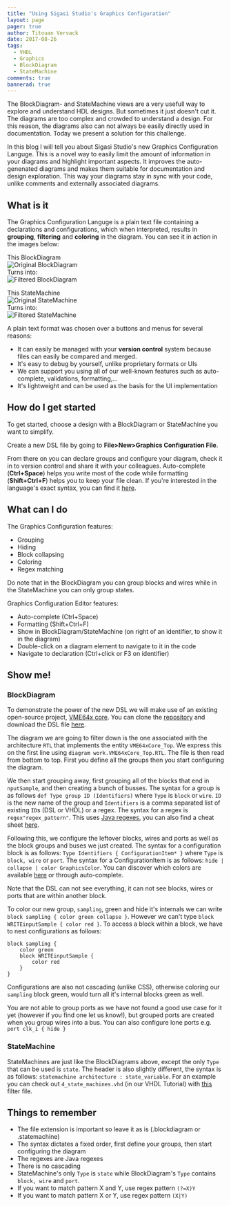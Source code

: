 ```yaml
---
title: "Using Sigasi Studio's Graphics Configuration"
layout: page
pager: true
author: Titouan Vervack
date: 2017-08-26
tags: 
  - VHDL
  - Graphics
  - BlockDiagram
  - StateMachine
comments: true
bannerad: true
---
```


The BlockDiagram- and StateMachine views are a very usefull way to explore and understand HDL designs. But sometimes it just doesn't cut it.
The diagrams are too complex and crowded to understand a design.
For this reason, the diagrams also can not always be easily directly used in documentation.
Today we present a solution for this challenge.

In this blog I will tell you about Sigasi Studio's new Graphics Configuration Languge.
This is a novel way to easily limit the amount of information in your diagrams and highlight important aspects.
It improves the auto-genenated diagrams and makes them suitable for documentation and design exploration.
This way your diagrams stay in sync with your code, unlike comments and externally associated diagrams.

## What is it
The Graphics Configuration Languge is a plain text file containing a declarations and configurations, which when interpreted, results in **grouping**, **filtering** and **coloring** in the diagram.
You can see it in action in the images below:

This BlockDiagram  
![Original BlockDiagram](using-graphics-configuration/BdOriginal.svg)  
Turns into:  
![Filtered BlockDiagram](using-graphics-configuration/BdFiltered.svg)  

This StateMachine  
![Original StateMachine](using-graphics-configuration/FsmOriginal.svg)  
Turns into:  
![Filtered StateMachine](using-graphics-configuration/FsmFiltered.svg)  

A plain text format was chosen over a buttons and menus for several reasons:

* It can easily be managed with your **version control** system because files can easily be compared and merged.
* It's easy to debug by yourself, unlike proprietary formats or UIs
* We can support you using all of our well-known features such as auto-complete, validations, formatting,...
* It's lightweight and can be used as the basis for the UI implementation

## How do I get started
To get started, choose a design with a BlockDiagram or StateMachine you want to simplify.

Create a new DSL file by going to **File>New>Graphics Configuration File**.

From there on you can declare groups and configure your diagram, check it in to version control and share it with your colleagues.
Auto-complete (**Ctrl+Space**) helps you write most of the code while formatting (**Shift+Ctrl+F**) helps you to keep your file clean.
If you're interested in the language's exact syntax, you can find it [here](graphics.ebnf.html).

## What can I do
The Graphics Configuration features:

* Grouping
* Hiding
* Block collapsing
* Coloring
* Regex matching

Do note that in the BlockDiagram you can group blocks and wires while in the StateMachine you can only group states.

Graphics Configuration Editor features:

* Auto-complete (Ctrl+Space)
* Formatting (Shift+Ctrl+F)
* Show in BlockDiagram/StateMachine (on right of an identifier, to show it in the diagram)
* Double-click on a diagram element to navigate to it in the code
* Navigate to declaration (Ctrl+click or F3 on identifier)

## Show me!

### BlockDiagram

To demonstrate the power of the new DSL we will make use of an existing open-source project, [VME64x core](https://www.ohwr.org/projects/vme64x-core).
You can clone the [repository](git://ohwr.org/hdl-core-lib/vme64x-core.git) and download the DSL file [here](TODO).

The diagram we are going to filter down is the one associated with the architecture `RTL` that implements the entity `VME64xCore_Top`.
We express this on the first line using `diagram work.VME64xCore_Top.RTL`.
The file is then read from bottom to top. First you define all the groups then you start configuring the diagram.

We then start grouping away, first grouping all of the blocks that end in `nputSample`, and then creating a bunch of busses.
The syntax for a group is as follows `def Type group ID (Identifiers)` where `Type` is `block` or `wire`.
`ID` is the new name of the group and `Identifiers` is a comma separated list of existing `ID`s (DSL or VHDL) or a regex.
The syntax for a regex is `regex"regex_pattern"`. This uses [Java regexes](https://docs.oracle.com/javase/8/docs/api/java/util/regex/Pattern.html), you can also find a cheat sheet [here](http://files.zeroturnaround.com/pdf/zt_regular-expressions-cheat-sheet.pdf).

Following this, we configure the leftover blocks, wires and ports as well as the block groups and buses we just created.
The syntax for a configuration block is as follows: `Type Identifiers { ConfigurationItem* }` where `Type` is `block, wire` or `port`.
The syntax for a ConfigurationItem is as follows: `hide | collapse | color GraphicsColor`. You can discover which colors are available [here](graphics.ebnf.html) or through auto-complete.

Note that the DSL can not see everything, it can not see blocks, wires or ports that are within another block.

To color our new group, `sampling`, green and hide it's internals we can write `block sampling { color green collapse }`.
However we can't type `block WRITEinputSample { color red }`. To access a block within a block, we have to nest configurations as follows:
```
block sampling {
    color green
    block WRITEinputSample {
        color red
    }
}
```

Configurations are also not cascading (unlike CSS), otherwise coloring our `sampling` block green, would turn all it's internal blocks green as well.

You are not able to group ports as we have not found a good use case for it yet (however if you find one let us know!), but grouped ports are created when you group wires into a bus.
You can also configure lone ports e.g. `port clk_i { hide }`

### StateMachine

StateMachines are just like the BlockDiagrams above, except the only `Type` that can be used is `state`.
The header is also slightly different, the syntax is as follows: `statemachine architecture : state_variable`.
For an example you can check out `4_state_machines.vhd` (in our VHDL Tutorial) with [this](TODO) filter file.

## Things to remember

* The file extension is important so leave it as is (.blockdiagram or .statemachine)
* The syntax dictates a fixed order, first define your groups, then start configuring the diagram
* The regexes are Java regexes
* There is no cascading
* StateMachine's only `Type` is `state` while BlockDiagram's `Type` contains `block, wire` and `port`.
* If you want to match pattern X and Y, use regex pattern `(?=X)Y`
* If you want to match pattern X or Y, use regex pattern `(X|Y)`

